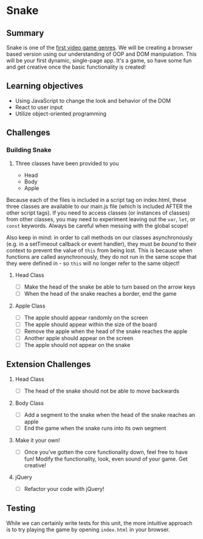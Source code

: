# Snake

## Summary

Snake is one of the [first video game genres](https://en.wikipedia.org/wiki/Snake_(video_game_genre)). We will be creating a browser based version using our understanding of OOP and DOM manipulation. This will be your first dynamic, single-page app. It's a game, so have some fun and get creative once the basic functionality is created!

## Learning objectives

- Using JavaScript to change the look and behavior of the DOM
- React to user input
- Utilize object-oriented programming
## Challenges

### Building Snake

1. Three classes have been provided to you

   - Head
   - Body
   - Apple

Because each of the files is included in a script tag on index.html, these three classes are available to our main.js file (which is included AFTER the other script tags). If you need to access classes (or instances of classes) from other classes, you may need to experiment leaving out the `var`, `let`, or `const` keywords. Always be careful when messing with the global scope!

Also keep in mind: in order to call methods on our classes asynchronously (e.g. in a setTimeout callback or event handler), they must be *bound* to their context to prevent the value of `this` from  being lost. This is because when functions are called asynchronously, they do not run in the same scope that they were defined in - so `this` will no longer refer to the same object! 


1. Head Class

   - [ ] Make the head of the snake be able to turn based on the arrow keys
   - [ ] When the head of the snake reaches a border, end the game

1. Apple Class

   - [ ] The apple should appear randomly on the screen
   - [ ] The apple should appear within the size of the board
   - [ ] Remove the apple when the head of the snake reaches the apple
   - [ ] Another apple should appear on the screen
   - [ ] The apple should not appear on the snake

## Extension Challenges

1. Head Class

   - [ ] The head of the snake should not be able to move backwards

1. Body Class

   - [ ] Add a segment to the snake when the head of the snake reaches an apple
   - [ ] End the game when the snake runs into its own segment

1. Make it your own!

   - [ ] Once you've gotten the core functionality down, feel free to have fun! Modify the functionality, look, even sound of your game. Get creative!

1. jQuery
   - [ ] Refactor your code with jQuery!

## Testing

While we can certainly write tests for this unit, the more intuitive approach is to try playing the game by opening `index.html` in your browser.
